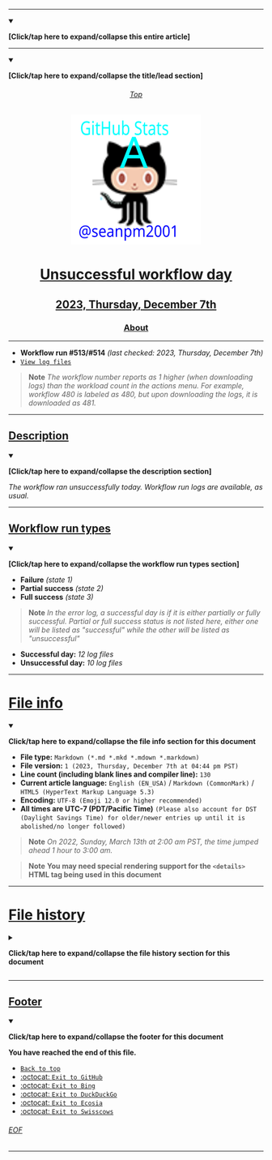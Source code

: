 
***

<details open><summary><p><b>[Click/tap here to expand/collapse this entire article]</b></p></summary>

---

<details open><summary><p><b>[Click/tap here to expand/collapse the title/lead section]</b></p></summary>

<div align="center">
    <H6 id="Top"><a href="#Top">Top</a></H6>
    <img alt="GitHub Stats A logo failed to load. Click/tap here to attempt to view it" src="/GitHub_Stats_A_Logo_V1.svg" title="GitHub Stats A logo" width="256" height="256" class="center"/>
    <H1 id="Title"><a href="#Title">Unsuccessful workflow day</a></H1> <!-- TODO: This line should be updated daily/when needed !-->
    <H2 id="Date-of-run"><a href="#Date-of-run">2023, Thursday, December 7th</a></H2> <!-- TODO: This line should be updated daily !-->
    <H3 id="About"><a href="#About">About</a></H3>
</div>

---

- **Workflow run #513/#514** _(last checked: 2023, Thursday, December 7th)_ <!-- TODO: This line should be updated daily !-->
- [`View log files`](/ErrorLog/2023/12_December/07/logs_514/) <!-- TODO: This line should be updated daily TODO: DON'T FORGET TO UPDATE THE DAY OF MONTH SLOT !-->

> **Note** _The workflow number reports as 1 higher (when downloading logs) than the workload count in the actions menu. For example, workflow 480 is labeled as 480, but upon downloading the logs, it is downloaded as 481._

</details> <!-- End of title/lead section !-->

---

## [Description](#Description)

<details open><summary><p><b>[Click/tap here to expand/collapse the description section]</b></p></summary>

_The workflow ran unsuccessfully today. Workflow run logs are available, as usual._ <!-- TODO: This line should be updated daily/when needed !-->

</details> <!-- End of description section !-->

---

## [Workflow run types](#Workflow-run-types)

<details open><summary><p><b>[Click/tap here to expand/collapse the workflow run types section]</b></p></summary>

- **Failure** _(state 1)_
- **Partial success** _(state 2)_
- **Full success** _(state 3)_

> **Note** _In the error log, a successful day is if it is either partially or fully successful. Partial or full success status is not listed here, either one will be listed as "successful" while the other will be listed as "unsuccessful"_

- **Successful day:** _12 log files_
- **Unsuccessful day:** _10 log files_

</details> <!-- End of workflow run types section !-->

***

# [File info](#File-info)

<details open><summary><p lang="en"><b>Click/tap here to expand/collapse the file info section for this document</b></p></summary>

- **File type:** `Markdown (*.md *.mkd *.mdown *.markdown)`
- **File version:** `1 (2023, Thursday, December 7th at 04:44 pm PST)` <!-- TODO:This line should be updated daily !-->
- **Line count (including blank lines and compiler line):** `130`
- **Current article language:** `English (EN_USA)` / `Markdown (CommonMark)` / `HTML5 (HyperText Markup Language 5.3)`
- **Encoding:** `UTF-8 (Emoji 12.0 or higher recommended)`
- **All times are UTC-7 (PDT/Pacific Time)** `(Please also account for DST (Daylight Savings Time) for older/newer entries up until it is abolished/no longer followed)`

> **Note** _On 2022, Sunday, March 13th at 2:00 am PST, the time jumped ahead 1 hour to 3:00 am._

> **Note** **You may need special rendering support for the `<details>` HTML tag being used in this document**

</details> <!-- End of file info section !-->

***

# [File history](#File-history)

<details><summary><p lang="en"><b>Click/tap here to expand/collapse the file history section for this document</b></p></summary>

<details open><summary><H2 lang="en" id="Version1"><b>Version 1 (2023, Thursday, December 7th at 04:44 pm PST)</b></H2></summary> <!-- TODO: This line should be updated daily !-->

**This version was made by:** [`@seanpm2001`](https://github.com/seanpm2001/)

> **Note** _Continuing for a fourth consecutive day._ <!-- This line should be updated daily !-->

> Changes:

- [x] Started the file
- [x] Added the `Title/lead` section
- [x] Added the `Description` section
- [x] Added the `Workflow run types` section
- [x] Added the `File Info` section
- - [x] Added the file type
- - [x] Added the file version
- - [x] Added the line count
- - [x] Added the language
- - [x] Added the encoding
- - [x] Added the DST warning
- - [x] Added the special rendering note
- [x] Added the `File History` section
- - [x] Added an entry for version 1
- [x] Added the `Footer` section
- [ ] No other changes in version 1

</details> <!-- End of file history version 1 entry !-->

</details> <!-- End of file history section !-->

***

## [Footer](#Footer)

<details open><summary><p lang="en"><b>Click/tap here to expand/collapse the footer for this document</b></p></summary>

**You have reached the end of this file.**

- [`Back to top`](#Top)
- [:octocat: `Exit to GitHub`](https://github.com/)
- [:octocat: `Exit to Bing`](https://bing.com/)
- [:octocat: `Exit to DuckDuckGo`](https://duckduckgo.com/)
- [:octocat: `Exit to Ecosia`](https://ecosia.org/)
- [:octocat: `Exit to Swisscows`](https://swisscows.com/)

###### [EOF](#EOF)

</details> <!-- End of footer section !-->

</details> <!-- End of article !-->

***
